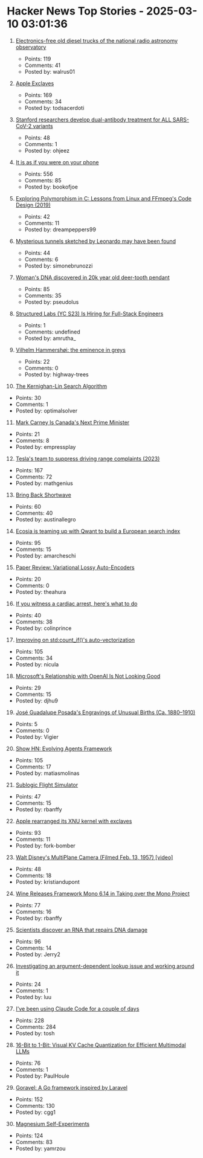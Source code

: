 # Hacker News Top Stories - 2025-03-10 03:01:36

1. [Electronics-free old diesel trucks of the national radio astronomy observatory](https://raoulpop.com/2012/04/15/chasing-rfi-waves-part-seven/)
   - Points: 119
   - Comments: 41
   - Posted by: walrus01

2. [Apple Exclaves](https://randomaugustine.medium.com/on-apple-exclaves-d683a2c37194)
   - Points: 169
   - Comments: 34
   - Posted by: todsacerdoti

3. [Stanford researchers develop dual-antibody treatment for ALL SARS-CoV-2 variants](https://www.science.org/doi/10.1126/scitranslmed.adq5720)
   - Points: 48
   - Comments: 1
   - Posted by: ohjeez

4. [It is as if you were on your phone](https://pippinbarr.com/it-is-as-if-you-were-on-your-phone/info/)
   - Points: 556
   - Comments: 85
   - Posted by: bookofjoe

5. [Exploring Polymorphism in C: Lessons from Linux and FFmpeg's Code Design (2019)](https://leandromoreira.com/2019/08/02/linux-ffmpeg-source-internals-a-good-software-design/)
   - Points: 42
   - Comments: 11
   - Posted by: dreampeppers99

6. [Mysterious tunnels sketched by Leonardo may have been found](https://www.cnn.com/2025/03/01/science/leonardo-da-vinci-sforza-castle-tunnels/index.html)
   - Points: 44
   - Comments: 6
   - Posted by: simonebrunozzi

7. [Woman's DNA discovered in 20k year old deer-tooth pendant](https://www.cbc.ca/radio/quirks/pendant-ancient-dna-1.6832580)
   - Points: 85
   - Comments: 35
   - Posted by: pseudolus

8. [Structured Labs (YC S23) Is Hiring for Full-Stack Engineers](https://www.ycombinator.com/companies/structured-labs/jobs/ADiKR9m-full-stack-engineer)
   - Points: 1
   - Comments: undefined
   - Posted by: amrutha_

9. [Vilhelm Hammershøi: the eminence in greys](https://www.richardmorris.org/blog-1-1/vilhelm-hammershi-the-eminence-in-greys)
   - Points: 22
   - Comments: 0
   - Posted by: highway-trees

10. [The Kernighan-Lin Search Algorithm](https://arxiv.org/abs/2502.00316)
   - Points: 30
   - Comments: 1
   - Posted by: optimalsolver

11. [Mark Carney Is Canada's Next Prime Minister](https://www.cbc.ca/news/politics/carney-liberal-leadership-analysis-wherry-1.7479094)
   - Points: 21
   - Comments: 8
   - Posted by: empressplay

12. [Tesla's team to suppress driving range complaints (2023)](https://www.reuters.com/investigates/special-report/tesla-batteries-range/)
   - Points: 167
   - Comments: 72
   - Posted by: mathgenius

13. [Bring Back Shortwave](https://www.spectator.co.uk/article/bring-back-shortwave/)
   - Points: 60
   - Comments: 40
   - Posted by: austinallegro

14. [Ecosia is teaming up with Qwant to build a European search index](https://blog.ecosia.org/eusp/)
   - Points: 95
   - Comments: 15
   - Posted by: amarcheschi

15. [Paper Review: Variational Lossy Auto-Encoders](https://theahura.substack.com/p/ilyas-30-papers-to-carmack-vlaes)
   - Points: 20
   - Comments: 0
   - Posted by: theahura

16. [If you witness a cardiac arrest, here's what to do](https://www.cbc.ca/lite/story/1.7136483)
   - Points: 40
   - Comments: 38
   - Posted by: colinprince

17. [Improving on std:count_if()'s auto-vectorization](https://nicula.xyz/2025/03/08/improving-stdcountif-vectorization.html)
   - Points: 105
   - Comments: 34
   - Posted by: nicula

18. [Microsoft's Relationship with OpenAI Is Not Looking Good](https://gizmodo.com/microsofts-relationship-with-openai-is-not-looking-good-2000573293)
   - Points: 29
   - Comments: 15
   - Posted by: djhu9

19. [José Guadalupe Posada's Engravings of Unusual Births (Ca. 1880–1910)](https://publicdomainreview.org/collection/posada-unusual-births/)
   - Points: 5
   - Comments: 0
   - Posted by: Vigier

20. [Show HN: Evolving Agents Framework](https://github.com/matiasmolinas/evolving-agents)
   - Points: 105
   - Comments: 17
   - Posted by: matiasmolinas

21. [Sublogic Flight Simulator](https://www.goto10retro.com/p/sublogic-flight-simulator)
   - Points: 47
   - Comments: 15
   - Posted by: rbanffy

22. [Apple rearranged its XNU kernel with exclaves](https://www.theregister.com/2025/03/08/kernel_sanders_apple_rearranges_xnu/)
   - Points: 93
   - Comments: 11
   - Posted by: fork-bomber

23. [Walt Disney's MultiPlane Camera (Filmed Feb. 13, 1957) [video]](https://www.youtube.com/watch?v=3YIR39KeJMk)
   - Points: 48
   - Comments: 18
   - Posted by: kristiandupont

24. [Wine Releases Framework Mono 6.14 in Taking over the Mono Project](https://www.phoronix.com/news/Wine-Framework-Mono-6.14)
   - Points: 77
   - Comments: 16
   - Posted by: rbanffy

25. [Scientists discover an RNA that repairs DNA damage](https://scitechdaily.com/scientists-just-discovered-an-rna-that-repairs-dna-damage-and-its-a-game-changer/)
   - Points: 96
   - Comments: 14
   - Posted by: Jerry2

26. [Investigating an argument-dependent lookup issue and working around it](https://devblogs.microsoft.com/oldnewthing/20250214-00/?p=110868)
   - Points: 24
   - Comments: 1
   - Posted by: luu

27. [I've been using Claude Code for a couple of days](https://twitter.com/Steve_Yegge/status/1898674257808515242)
   - Points: 228
   - Comments: 284
   - Posted by: tosh

28. [16-Bit to 1-Bit: Visual KV Cache Quantization for Efficient Multimodal LLMs](https://arxiv.org/abs/2502.14882)
   - Points: 76
   - Comments: 1
   - Posted by: PaulHoule

29. [Goravel: A Go framework inspired by Laravel](https://www.goravel.dev)
   - Points: 152
   - Comments: 130
   - Posted by: cgg1

30. [Magnesium Self-Experiments](https://gwern.net/nootropic/magnesium)
   - Points: 124
   - Comments: 83
   - Posted by: yamrzou

